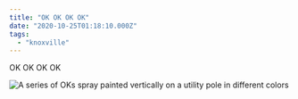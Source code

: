 ```yaml
---
title: "OK OK OK OK"
date: "2020-10-25T01:18:10.000Z"
tags: 
  - "knoxville"
---
```


OK OK OK OK

![A series of OKs spray painted vertically on a utility pole in different colors](images/cb2f014b23-1024x1024.jpg)
